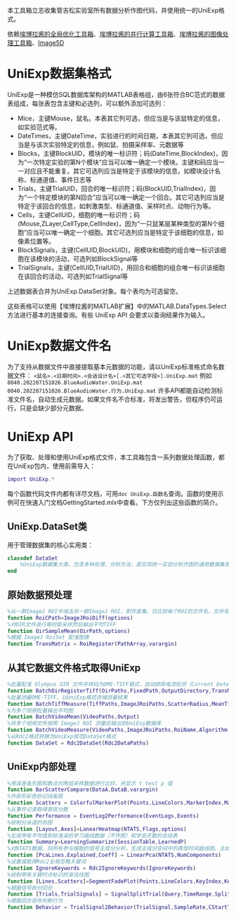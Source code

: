 本工具箱立志收集管吉松实验室所有数据分析作图代码，并使用统一的UniExp格式。

依赖[埃博拉酱的全局优化工具箱](https://ww2.mathworks.cn/matlabcentral/fileexchange/101368-plot-color-allocate-optimization)、[埃博拉酱的并行计算工具箱](https://ww2.mathworks.cn/matlabcentral/fileexchange/99194-parallel-computing)、[埃博拉酱的图像处理工具箱](https://ww2.mathworks.cn/matlabcentral/fileexchange/117015-image-processing-toolbox)、[Image5D](https://ww2.mathworks.cn/matlabcentral/fileexchange/114435-image5d-oir-tiff)

# UniExp数据集格式 
UniExp是一种模仿SQL数据库架构的MATLAB表格组，由6张符合BC范式的数据表组成，每张表包含主键和必选列，可以额外添加可选列：
- Mice，主键Mouse，鼠名。本表其它列可选，但应当是与该鼠特定的信息，如实验范式等。
- DateTimes，主键DateTime，实验进行的时间日期，本表其它列可选，但应当是与该次实验特定的信息，例如鼠、拍摄采样率、元数据等
- Blocks，主键BlockUID，模块的唯一标识符；码(DateTime,BlockIndex)，因为“一次特定实验的第N个模块”应当可以唯一确定一个模块。主键和码应当一一对应且不能重复。其它可选列应当是特定于该模块的信息，如模块设计名称、标通道值、事件日志等
- Trials，主键TrialUID，回合的唯一标识符；码(BlockUID,TrialIndex)，因为“一个特定模块的第N回合”应当可以唯一确定一个回合。其它可选列应当是特定于该回合的信息，如刺激类型、标通道值、采样时点、动物行为等。
- Cells，主键CellUID，细胞的唯一标识符；码(Mouse,ZLayer,CellType,CellIndex)，因为“一只鼠某层某种类型的第N个细胞”应当可以唯一确定一个细胞。其它可选列应当是特定于该细胞的信息，如像素位置等。
- BlockSignals，主键(CellUID,BlockUID)，用模块和细胞的组合唯一标识该细胞在该模块的活动，可选列如BlockSignal等
- TrialSignals，主键(CellUID,TrialUID)，用回合和细胞的组合唯一标识该细胞在该回合的活动，可选列如TrialSignal等

上述数据表合并为UniExp.DataSet对象。每个表均为可选留空。

这些表格可以使用【埃博拉酱的MATLAB扩展】中的MATLAB.DataTypes.Select方法进行基本的连接查询。有些 UniExp API 会要求以查询结果作为输入。
# UniExp数据文件名
为了支持从数据文件中直接提取基本元数据的功能，请以UniExp标准格式命名数据文件：
`<鼠名>.<日期时间>.<会话设计名>[.<其它可选字段>].UniExp.mat`
例如
`0040.202207151026.BlueAudioWater.UniExp.mat`
`0040.202207151026.BlueAudioWater.行为.UniExp.mat`
许多API都能自动检测标准文件名，自动生成元数据。如果文件名不合标准，将发出警告，但程序仍可运行，只是会缺少部分元数据。
# UniExp API
为了获取、处理和使用UniExp格式文件，本工具箱包含一系列数据处理函数，都在UniExp包内，使用前需导入：
```MATLAB
import UniExp.*
```
每个函数代码文件内都有详尽文档，可用`doc UniExp.函数名`查询。函数的使用示例可在快速入门文档GettingStarted.mlx中查看。下方仅列出这些函数的简介。
## UniExp.DataSet类
用于管理数据集的核心实用类：
```MATLAB
classdef DataSet
	%UniExp数据集大类，包含多种处理、分析方法，是实现统一实验分析作图的通用数据集类型。
end
```
## 原始数据预处理
```MATLAB
%从一群ImageJ ROI中减去另一群ImageJ ROI，即作差集。仅比较每个ROI的文件名，文件名相同即认为ROI相同。
function RoiCPath=ImageJRoiDiff(options)
%对OIR文件进行等时距采样然后输出平均TIFF
function OirSampleMean(OirPath,options)
%根据 ImageJ RoiSet 配准图像
function TransMatrix = RoiRegister(PathArray,varargin)
```
## 从其它数据文件格式取得UniExp
```MATLAB
%批量配准 Olympus OIR 文件并转码为OME-TIFF格式，自动排除电流检测（Current Detector, CD）通道
function BatchOirRegisterTiff(OirPaths,FixedPath,OutputDirectory,TransMatrix,options)
%批量测量OME-TIFF，以UniExp格式存储测量结果
function BatchTiffMeasure(TiffPaths,ImageJRoiPaths,ScatterRadius,MeanTiff,options)
%为多个视频批量输出平均图
function BatchVideoMean(VideoPaths,Output)
%将多个视频文件按照 ImageJ ROI 测量后输出到UniExp数据库
function BatchVideoMeasure(VideoPaths,ImageJRoiPaths,RoiName,Algorithm,options)
%从Rdc2格式转换为UniExp规范DataSet格式
function DataSet = Rdc2DataSet(Rdc2DataPaths)
```
## UniExp内部处理
```MATLAB
%用误差条形图和散点对两组采样数据进行比较，并显示 t test p 值
function BarScatterCompare(DataA,DataB,varargin)
%作异形彩色标记线条图
function Scatters = ColorfulMarkerPlot(Points,LineColors,MarkerIndex,MarkerShape,MarkerColors,options)
%从事件记录取得表现分数
function Performance = EventLog2Performance(EventLogs,Events)
%绘制分泳道的热图
function [Layout,Axes]=LanearHeatmap(NTATS,Flags,options)
%生成带有平均值和标准误的学习曲线数据（不作图）和学会天数的总结表
function Summary=LearningSummarize(SessionTable,LearnedP)
%对NTATS数据，将所有参与细胞的信号主成分分析，生成主成分空间中的典型时间曲线图。主成分是细胞的加权和。
function [PcaLines,Explained,Coeff] = LinearPca(NTATS,NumComponents)
%设置或取得Rdc2全局忽略关键词
function IgnoreKeywords = Rdc2IgnoreKeywords(IgnoreKeywords)
%绘制带有关键时点标识的渐淡线图
function [Lines,Scatters]=SegmentFadePlot(Points,LineColors,KeyIndex,KeyMarkers,options)
%根据信号拆分回合
function [Trials,TrialSignals] = SignalSplitTrial(Query,TimeRange,SplitType,StdCutoff)
%根据回合信号判断行为
function Behavior = TrialSignal2Behavior(TrialSignal,SampleRate,CStartTime,CEndTime,UStartTime,SignalType,ReferenceType,options)
```